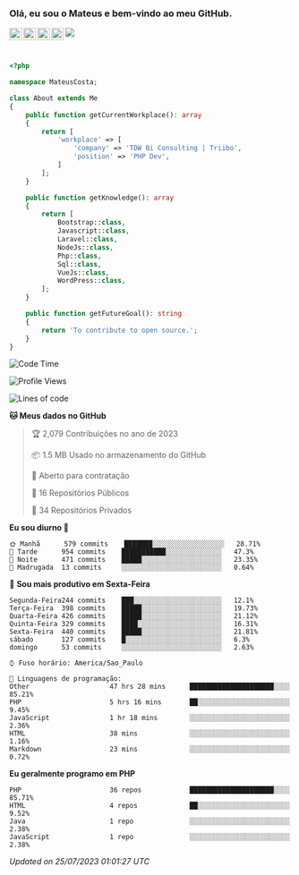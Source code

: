 
### Olá, eu sou o Mateus e bem-vindo ao meu GitHub.

<a href="https://costamateus.com.br/">
  <img align="left" alt="MLC" width="22px" src="https://www.costamateus.com.br/favicon.ico" />
</a>
<a href="https://www.linkedin.com/in/costamateus6/">
  <img align="left" alt="LinkedIn Mateus" width="22px" src="https://cdn.jsdelivr.net/npm/simple-icons@v3/icons/linkedin.svg" />
</a>
<a href="https://www.instagram.com/mateuslc6/">
  <img align="left" alt="Instagram Mateus" width="22px" src="https://cdn.jsdelivr.net/npm/simple-icons@v3/icons/instagram.svg" />
</a>
<a href="https://www.facebook.com/costamateus6/">
  <img align="left" alt="Facebook Mateus" width="22px" src="https://cdn.jsdelivr.net/npm/simple-icons@3.13.0/icons/facebook.svg" />
</a>

![](https://visitor-badge.glitch.me/badge?page_id=costamateus.costamateus)

<br />

```php
<?php

namespace MateusCosta;

class About extends Me
{
    public function getCurrentWorkplace(): array
    {
        return [
            'workplace' => [
                'company' => 'TDW Bi Consulting | Triibo',
                'position' => 'PHP Dev',
            ]
        ];
    }

    public function getKnowledge(): array
    {
        return [
            Bootstrap::class,
            Javascript::class,
            Laravel::class,
            NodeJs::class,
            Php::class,
            Sql::class,
            VueJs::class,
            WordPress::class,
        ];
    }

    public function getFutureGoal(): string
    {
        return 'To contribute to open source.';
    }
}
```

<!--START_SECTION:waka-->
![Code Time](http://img.shields.io/badge/Code%20Time-1%2C610%20hrs%203%20mins-blue)

![Profile Views](http://img.shields.io/badge/Visualizac%C3%B5es%20do%20perfil-0-blue)

![Lines of code](https://img.shields.io/badge/Desde%20o%20Hello%20World%20eu%20escrevi--2%20Million%20linhas%20de%20c%C3%B3digo-blue)

**🐱 Meus dados no GitHub** 

> 🏆 2,079 Contribuições no ano de 2023
 > 
> 📦 1.5 MB Usado no armazenamento do GitHub 
 > 
> 💼 Aberto para contratação
 > 
> 📜 16 Repositórios Públicos 
 > 
> 🔑 34 Repositórios Privados  
 > 
**Eu sou diurno 🐤** 

```text
🌞 Manhã      579 commits    ███████░░░░░░░░░░░░░░░░░░   28.71% 
🌆 Tarde      954 commits    ███████████░░░░░░░░░░░░░░   47.3% 
🌃 Noite      471 commits    █████░░░░░░░░░░░░░░░░░░░░   23.35% 
🌙 Madrugada  13 commits     ░░░░░░░░░░░░░░░░░░░░░░░░░   0.64%

```
📅 **Sou mais produtivo em Sexta-Feira** 

```text
Segunda-Feira244 commits    ███░░░░░░░░░░░░░░░░░░░░░░   12.1% 
Terça-Feira  398 commits    █████░░░░░░░░░░░░░░░░░░░░   19.73% 
Quarta-Feira 426 commits    █████░░░░░░░░░░░░░░░░░░░░   21.12% 
Quinta-Feira 329 commits    ████░░░░░░░░░░░░░░░░░░░░░   16.31% 
Sexta-Feira  440 commits    █████░░░░░░░░░░░░░░░░░░░░   21.81% 
sábado       127 commits    █░░░░░░░░░░░░░░░░░░░░░░░░   6.3% 
domingo      53 commits     ░░░░░░░░░░░░░░░░░░░░░░░░░   2.63%

```


```text
⌚︎ Fuso horário: America/Sao_Paulo

💬 Linguagens de programação: 
Other                    47 hrs 28 mins      █████████████████████░░░░   85.21% 
PHP                      5 hrs 16 mins       ██░░░░░░░░░░░░░░░░░░░░░░░   9.45% 
JavaScript               1 hr 18 mins        ░░░░░░░░░░░░░░░░░░░░░░░░░   2.36% 
HTML                     38 mins             ░░░░░░░░░░░░░░░░░░░░░░░░░   1.16% 
Markdown                 23 mins             ░░░░░░░░░░░░░░░░░░░░░░░░░   0.72%

```

**Eu geralmente programo em PHP** 

```text
PHP                      36 repos            █████████████████████░░░░   85.71% 
HTML                     4 repos             ██░░░░░░░░░░░░░░░░░░░░░░░   9.52% 
Java                     1 repo              ░░░░░░░░░░░░░░░░░░░░░░░░░   2.38% 
JavaScript               1 repo              ░░░░░░░░░░░░░░░░░░░░░░░░░   2.38%

```



 *Updated on 25/07/2023 01:01:27 UTC*
<!--END_SECTION:waka-->
